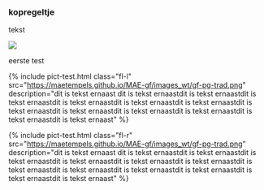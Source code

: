 <body>

### kopregeltje

<p> tekst </p>

<img class=”fl-l” src=”https://maetempels.github.io/MAE-gf/images_wt/gf-pg-trad.png”>
<p> eerste test</p>
<p class=”break”></p>

{% include pict-test.html
  class="fl-l"
  src="https://maetempels.github.io/MAE-gf/images_wt/gf-pg-trad.png" 
  description="dit is tekst ernaast dit is tekst ernaastdit is tekst ernaastdit is tekst ernaastdit is tekst ernaastdit is tekst ernaastdit is tekst ernaastdit is tekst ernaastdit is tekst ernaastdit is tekst ernaastdit is tekst ernaastdit is tekst ernaastdit is tekst ernaast"
%}

{% include pict-test.html
  class="fl-r"
  src="https://maetempels.github.io/MAE-gf/images_wt/gf-pg-trad.png" 
  description="dit is tekst ernaast dit is tekst ernaastdit is tekst ernaastdit is tekst ernaastdit is tekst ernaastdit is tekst ernaastdit is tekst ernaastdit is tekst ernaastdit is tekst ernaastdit is tekst ernaastdit is tekst ernaastdit is tekst ernaastdit is tekst ernaast"
%}



</body>
